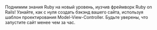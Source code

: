 Поднимим знания Ruby на новый уровень, иузчив фреймворк Ruby on Rails! Узнайте, как с нуля создать бэкэнд вашего сайта, используя шаблон проектирования Model-View-Controller. Будьте уверены, что запустите сайт менее чем за час.

